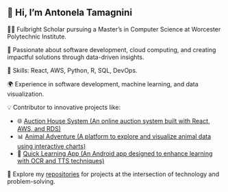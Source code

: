 ##  🌟 Hi, I’m Antonela Tamagnini

👩‍💻 Fulbright Scholar pursuing a Master’s in Computer Science at Worcester Polytechnic Institute.

🚀 Passionate about software development, cloud computing, and creating impactful solutions through data-driven insights.

🔧 Skills: React, AWS, Python, R, SQL, DevOps.

🌍 Experience in software development, machine learning, and data visualization.

💡 Contributor to innovative projects like:

  - 🌐 [Auction House System (An online auction system built with React, AWS, and RDS)](https://github.com/brianEtrials/team-bars-lisp-auction-house)
  - 📊 [Animal Adventure (A platform to explore and visualize animal data using interactive charts)](https://github.com/gbenderiya/DataViz_project)
  - 📱 [Quick Learning App (An Android app designed to enhance learning with OCR and TTS techniques)](https://github.com/atamagnini/quick-learning-app)

📌 Explore my [repositories](https://github.com/atamagnini?tab=repositories) for projects at the intersection of technology and problem-solving.
